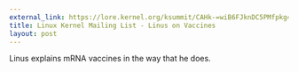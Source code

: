 ```yaml
---
external_link: https://lore.kernel.org/ksummit/CAHk-=wiB6FJknDC5PMfpkg4gZrbSuC3d391VyReM4Wb0+JYXXA@mail.gmail.com/
title: Linux Kernel Mailing List - Linus on Vaccines
layout: post
---
```


Linus explains mRNA vaccines in the way that he does.
